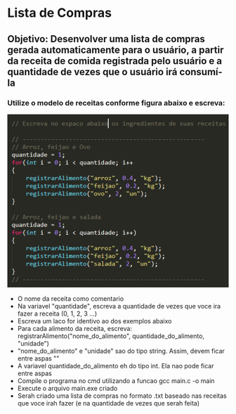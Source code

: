 # Lista de Compras #
## Objetivo: Desenvolver uma lista de compras gerada automaticamente para o usuário, a partir da receita de comida registrada pelo usuário e a quantidade de vezes que o usuário irá consumí-la ##

### Utilize o modelo de receitas conforme figura abaixo e escreva: ###

<img src="/exemplo.PNG">



* O nome da receita como comentario
* Na variavel "quantidade", escreva a quantidade de vezes que voce ira fazer a receita (0, 1, 2, 3 ...)
* Escreva um laco for identivo ao dos exemplos abaixo
* Para cada alimento da receita, escreva:
	 		registrarAlimento("nome_do_alimento", quantidade_do_alimento, "unidade")
* "nome_do_alimento" e "unidade" sao do tipo string. Assim, devem ficar entre aspas ""
* A variavel quantidade_do_alimento eh do tipo int. Ela nao pode ficar entre aspas
* Compile o programa no cmd utilizando a funcao 
	 		gcc main.c -o main
* Execute o arquivo main.exe criado
* Serah criado uma lista de compras no formato .txt baseado nas receitas que voce irah fazer (e na quantidade de vezes que serah feita)

